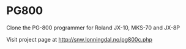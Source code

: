 # PG800
Clone the PG-800 programmer for Roland JX-10, MKS-70 and JX-8P

Visit project page at http://snw.lonningdal.no/pg800c.php
